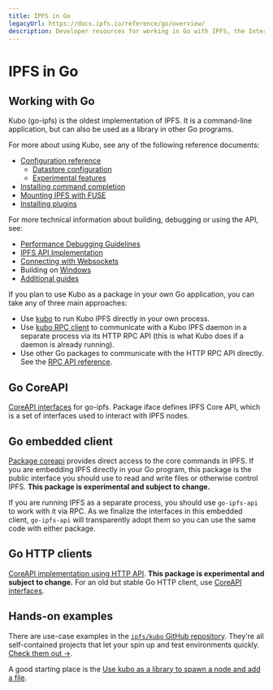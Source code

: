 ```yaml
---
title: IPFS in Go
legacyUrl: https://docs.ipfs.io/reference/go/overview/
description: Developer resources for working in Go with IPFS, the InterPlanetary File System.
---
```


# IPFS in Go

## Working with Go

Kubo (go-ipfs) is the oldest implementation of IPFS. It is a command-line application, but can also be used as a library in other Go programs.

For more about using Kubo, see any of the following reference documents:

- [Configuration reference](https://github.com/ipfs/kubo/blob/master/docs/config.md)
  - [Datastore configuration](https://github.com/ipfs/kubo/blob/master/docs/datastores.md)
  - [Experimental features](https://github.com/ipfs/kubo/blob/master/docs/experimental-features.md)
- [Installing command completion](https://github.com/ipfs/kubo/blob/master/docs/command-completion.md)
- [Mounting IPFS with FUSE](https://github.com/ipfs/kubo/blob/master/docs/fuse.md)
- [Installing plugins](https://github.com/ipfs/kubo/blob/master/docs/plugins.md)

For more technical information about building, debugging or using the API, see:

- [Performance Debugging Guidelines](https://github.com/ipfs/kubo/blob/master/docs/debug-guide.md)
- [IPFS API Implementation](https://github.com/ipfs/kubo/blob/master/docs/implement-api-bindings.md)
- [Connecting with Websockets](https://github.com/ipfs/kubo/blob/master/docs/transports.md)
- Building on [Windows](https://github.com/ipfs/kubo/blob/master/docs/windows.md)
- [Additional guides](https://github.com/ipfs/kubo/blob/master/docs/)

If you plan to use Kubo as a package in your own Go application, you can take any of three main approaches:

- Use [kubo](https://github.com/ipfs/kubo) to run Kubo IPFS directly in your own process.
- Use [kubo RPC client](https://github.com/ipfs/go-ipfs-http-client) to communicate with a Kubo IPFS daemon in a separate process via its HTTP RPC API (this is what Kubo does if a daemon is already running).
- Use other Go packages to communicate with the HTTP RPC API directly. See the [RPC API reference](/reference/kubo/rpc/).

## Go CoreAPI

[CoreAPI interfaces](https://godoc.org/github.com/ipfs/interface-go-ipfs-core) for go-ipfs. Package iface defines IPFS Core API, which is a set of interfaces used to interact with IPFS nodes.

## Go embedded client

[Package coreapi](https://godoc.org/github.com/ipfs/kubo/core/coreapi) provides direct access to the core commands in IPFS. If you are embedding IPFS directly in your Go program, this package is the public interface you should use to read and write files or otherwise control IPFS. **This package is experimental and subject to change.**

If you are running IPFS as a separate process, you should use `go-ipfs-api` to work with it via RPC. As we finalize the interfaces in this embedded client, `go-ipfs-api` will transparently adopt them so you can use the same code with either package.

## Go HTTP clients

[CoreAPI implementation using HTTP API](https://godoc.org/github.com/ipfs/go-ipfs-http-client). **This package is experimental and subject to change.** For an old but stable Go HTTP client, use [CoreAPI interfaces](https://godoc.org/github.com/ipfs/interface-go-ipfs-core).

## Hands-on examples

There are use-case examples in the [`ipfs/kubo` GitHub repository](https://github.com/ipfs/go-ipfs). They're all self-contained projects that let your spin up and test environments quickly. [Check them out →](https://github.com/ipfs/kubo/tree/master/docs/examples).

A good starting place is the [Use kubo as a library to spawn a node and add a file](https://github.com/ipfs/kubo/blob/master/docs/examples/go-ipfs-as-a-library/README.md).
